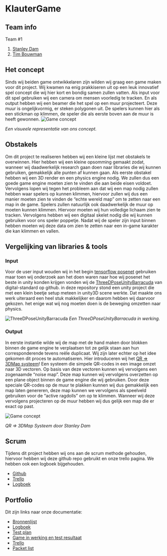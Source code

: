 # KlauterGame

## Team info

Team #1
  1. [Stanley Dam](https://github.com/Stanley-Dam)
  2. [Tim Bouwman](https://github.com/TimBouwman)

## Het concept

Sinds wij beiden game ontwikkelaren zijn wilden wij graag een game maken voor dit project. Wij kwamen na enig prakkiseren uit op een leuk innovatief spel concept die wij hier kort en bondig samen zullen vatten.
Als input voor dit spel gebruiken wij een camera om mensen voorledig te tracken. En als output hebben wij een beamer die het spel op een muur projecteert. Deze muur is ongelijkvormig, er steken polygonen uit. De spelers kunnen hier als een stickman op klimmen, de speler die als eerste boven aan de muur is heeft gewonnen.
![Game concept](http://maclout.com/klautergame/gameconcept/Game_Concept.png)

_Een visueele representatie van ons concept._

## Obstakels

Om dit project te realiseren hebben wij een kleine lijst met obstakels te overwinnen. Hier
hebben wij een kleine opsomming gemaakt zodat, wanneer wij daadwerkelijk research gaan
doen naar libraries die wij kunnen gebruiken, gemakkelijk alle punten af kunnen gaan.
Als eerste obstakel hebben wij een 3D render en een physics engine nodig. We zullen dus een
goede game engine moeten zien te vinden die aan beide eisen voldoet.
Vervolgens lopen wij tegen het probleem aan dat wij een map nodig zullen hebben waar
spelers op kunnen klimmen, hiervoor zullen wij dus een manier moeten zien te vinden de
“echte wereld map” om te zetten naar een map in de game.
Spelers zullen natuurlijk ook daadwerkelijk de muur op moeten kunnen klimmen. Hiervoor
moeten wij hun volledige lichaam zien te tracken. Vervolgens hebben wij een digitaal skelet
nodig die wij kunnen gebruiken voor ons speler poppetje.
Nadat wij de speler zijn input binnen hebben moeten wij deze data om zien te zetten naar een
in-game karakter die kan klimmen en vallen.

## Vergelijking van libraries & tools

### Input

Voor de user input wouden wij in het begin [tensorflow posenet](https://github.com/tensorflow/tfjs-models/tree/master/posenet) gebruiken maar toen wij onderzoek aan het doen waren naar hoe wij posenet het beste in unity konden krijgen vonden wij de [ThreeDPoseUnityBarracuda](https://github.com/digital-standard/ThreeDPoseUnityBarracuda) van digital-standard op github. in deze repository stond een unity project die met een klein beetje setup meteen in unity3D scene werkte. Dat maakte ons werk uiteraard een heel stuk makkelijker en daarom hebben wij daarvoor gekozen. het enige wat wij nog moeten doen is de beweging omzetten naar physics.

![ThreeDPoseUnityBarracuda](https://github.com/digital-standard/ThreeDPoseUnityBarracuda/blob/master/Assets/StreamingAssets/ScreenShots/unity_wiper_too_big.PNG)
_Een ThreeDPoseUnityBarracuda in werking._

### Output

In eerste instantie wilde wij de map met de hand maken door blokken binnen de game engine te verplaatsen tot ze gelijk staan aan hun corresponderende tevens reële duplicaat. Wij zijn later echter op het idee gekomen dit proces te automatiseren.
Hier introduceren wij het [QR => 3DMap systeem](https://github.com/Stanley-Dam/QRToMapUnity)! Een systeem die simpele QR-codes in een image omzet naar 3D vectoren. Op basis van deze vectoren kunnen wij vervolgens een zogenaamde “noise map”. Deze map kunnen wij vervolgens overzetten op een plane object binnen de game engine die wij gebruiken.
Door deze speciale QR-codes op de muur te plakken kunnen wij dus gemakkelijk een map laten genereren, deze map kunnen we vervolgens als speelveld gebruiken voor de “active ragdolls” om op te klimmen. Wanneer wij deze vervolgens projecteren op de muur hebben wij dus gelijk een map die er exact op past. 

![Game concept](http://maclout.com/klautergame/gameconcept/QRToMap.png)

_QR => 3DMap Systeem door Stanley Dam_

## Scrum

Tijdens dit project hebben wij ons aan de scrum methode gehouden, hiervoor hebben wij deze github repo gebruikt en onze trello pagina.
We hebben ook een logboek bijgehouden.
 * [Github](https://github.com/TimBouwman/KlauterGame)
 * [Trello](https://trello.com/b/3TJg7tu1/klauter-game)
 * [Logboek](https://drive.google.com/file/d/14VioDuYl6Uj4FIM25CZNXeuKN10XYHg6/view?usp=sharing)

## Portfolio

Dit zijn links naar onze documentatie:

 * [Bronnenlijst](https://docs.google.com/document/d/1UM-okvRDE-k7mv25ZLIc7dJOAEY0Idz9P0P2i9AQrsc/edit?usp=sharing)
 * [Logboek](https://drive.google.com/file/d/14VioDuYl6Uj4FIM25CZNXeuKN10XYHg6/view?usp=sharing)
 * [Test plan](https://docs.google.com/document/d/1aE_iQHHHYf8DPlLhrkjpY4dOlStucb_iAi5EafhHoTI/edit?usp=sharing)
 * [Game in werking en test resultaat](https://www.youtube.com/watch?v=TkWeqh1pLaA&feature=youtu.be)
 * [Trello](https://trello.com/b/3TJg7tu1/klauter-game)
 * [Packet list](https://docs.google.com/spreadsheets/d/1sO6xQE3OJJMnTjGyyGFFbH32yej5ryA2hlKZ6-13m8c/edit?usp=sharing)
